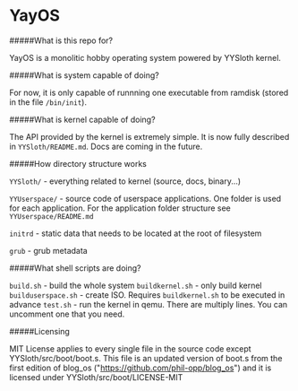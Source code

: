 # YayOS

#####What is this repo for?

YayOS is a monolitic hobby operating system powered by YYSloth kernel. 

#####What is system capable of doing?

For now, it is only capable of runnning one executable from ramdisk (stored in the file ```/bin/init```).

#####What is kernel capable of doing?

The API provided by the kernel is extremely simple. It is now fully described in ```YYSloth/README.md```. Docs are coming in the future.

#####How directory structure works

```YYSloth/``` - everything related to kernel (source, docs, binary...)

```YYUserspace/``` - source code of userspace applications. One folder is used for each application. For the application folder structure see ```YYUserspace/README.md```

```initrd``` - static data that needs to be located at the root of filesystem

```grub``` - grub metadata

#####What shell scripts are doing?

```build.sh``` - build the whole system
```buildkernel.sh``` - only build kernel
```builduserspace.sh``` - create ISO. Requires ```buildkernel.sh``` to be executed in advance
```test.sh``` - run the kernel in qemu. There are multiply lines. You can uncomment one that you need.

#####Licensing

MIT License applies to every single file in the source code except YYSloth/src/boot/boot.s. This file is an updated version of boot.s from the first edition of blog_os ("https://github.com/phil-opp/blog_os") and it is licensed under YYSloth/src/boot/LICENSE-MIT
